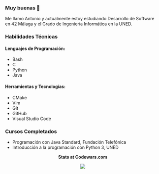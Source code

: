 ### Muy buenas 👋

Me llamo Antonio y actualmente estoy estudiando Desarrollo de Software en 42 Málaga y el Grado de Ingeniería Informática en la UNED.

### Habilidades Técnicas

#### Lenguajes de Programación:
- Bash
- C
- Python
- Java

#### Herramientas y Tecnologías:
- CMake
- Vim
- Git
- GitHub
- Visual Studio Code



### Cursos Completados

- Programación con Java Standard, Fundación Telefónica
- Introducción a la programación con Python 3, UNED   
<p align="center"> <b> Stats at Codewars.com </b> <br />
<p align="center"><img src="https://www.codewars.com/users/Pesetas/badges/large">


<!--
**Pesetas/Pesetas** is a ✨ _special_ ✨ repository because its `README.md` (this file) appears on your GitHub profile.

Here are some ideas to get you started:

- 🔭 I’m currently working on ...
- 🌱 I’m currently learning ...
- 👯 I’m looking to collaborate on ...
- 🤔 I’m looking for help with ...
- 💬 Ask me about ...
- 📫 How to reach me: ...
- 😄 Pronouns: ...
- ⚡ Fun fact: ...
-->

